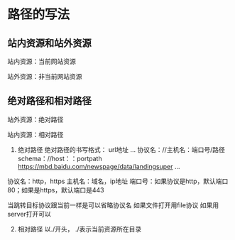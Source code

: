 # 路径的写法

## 站内资源和站外资源

站内资源：当前网站资源

站外资源：非当前网站资源

## 绝对路径和相对路径

站外资源：绝对路径

站内资源：相对路径

1. 绝对路径
绝对路径的书写格式：
url地址
...
协议名：//主机名：端口号/路径
schema：//host：：portpath
https://mbd.baidu.com/newspage/data/landingsuper
...

协议名：http，https
主机名：域名，ip地址
端口号：如果协议是http，默认端口80；如果是https，默认端口是443

当跳转目标协议跟当前一样是可以省略协议名
如果文件打开用file协议 如果用server打开可以

2. 相对路径
以./开头， ./表示当前资源所在目录
